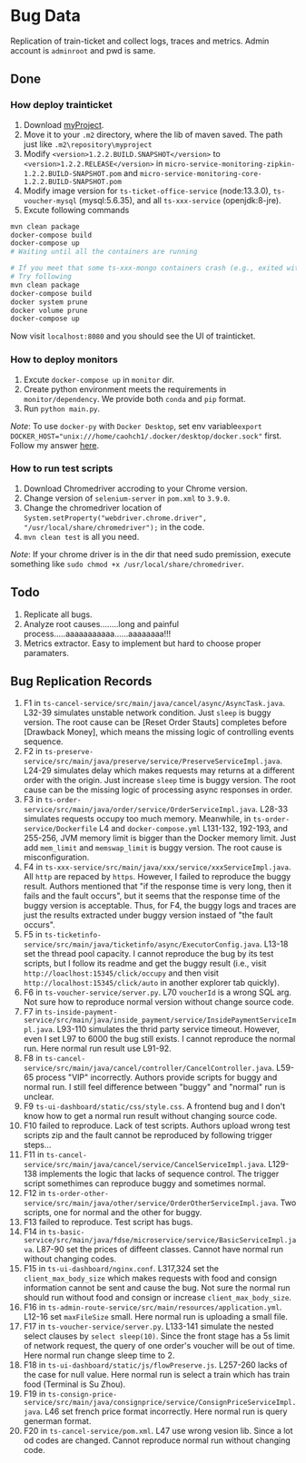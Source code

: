 # Bug Data
 Replication of train-ticket and collect logs, traces and metrics.
 Admin account is `adminroot` and pwd is same.

## Done
### How deploy trainticket
1. Download [myProject](https://github.com/FudanSELab/train-ticket/blob/master/old-docs/Lib/myproject.zip).
2. Move it to your `.m2` directory, where the lib of maven saved. The path just like `.m2\repository\myproject`
3. Modify `<version>1.2.2.BUILD.SNAPSHOT</version>` to `<version>1.2.2.RELEASE</version>` in `micro-service-monitoring-zipkin-1.2.2.BUILD-SNAPSHOT.pom` and `micro-service-monitoring-core-1.2.2.BUILD-SNAPSHOT.pom`
4. Modify image version for `ts-ticket-office-service` (node:13.3.0), `ts-voucher-mysql` (mysql:5.6.35), and all `ts-xxx-service` (openjdk:8-jre).
5. Excute following commands
```bash
mvn clean package
docker-compose build
docker-compose up
# Waiting until all the containers are running

# If you meet that some ts-xxx-mongo containers crash (e.g., exited with code 14 or 100)
# Try following 
mvn clean package
docker-compose build
docker system prune
docker volume prune
docker-compose up
```

Now visit `localhost:8080` and you should see the UI of trainticket.

### How to deploy monitors
1. Excute `docker-compose up` in `monitor` dir.
2. Create python environment meets the requirements in `monitor/dependency`. We provide both `conda` and `pip` format.
3. Run `python main.py`.


*Note*: To use `docker-py` with `Docker Desktop`, set env variable`export DOCKER_HOST="unix:///home/caohch1/.docker/desktop/docker.sock"` first. Follow my answer [here](https://stackoverflow.com/a/76927390/12871978).


### How to run test scripts
1. Download Chromedriver accroding to your Chrome version.
2. Change version of `selenium-server` in `pom.xml` to `3.9.0`.
3. Change the chromedriver location of `System.setProperty("webdriver.chrome.driver", "/usr/local/share/chromedriver");` in the code.
4. `mvn clean test` is all you need.


*Note*: If your chrome driver is in the dir that need sudo premission, execute something like `sudo chmod +x /usr/local/share/chromedriver`.


## Todo
1. Replicate all bugs.
2. Analyze root causes........long and painful process.....aaaaaaaaaaa......aaaaaaaa!!!
3. Metrics extractor. Easy to implement but hard to choose proper paramaters.


## Bug Replication Records
1. F1 in `ts-cancel-service/src/main/java/cancel/async/AsyncTask.java`. L32-39 simulates unstable network condition. Just `sleep` is buggy version. The root cause can be [Reset Order Stauts] completes before [Drawback Money], which means the missing logic of controlling events sequence.
2. F2 in `ts-preserve-service/src/main/java/preserve/service/PreserveServiceImpl.java`. L24-29 simulates delay which makes requests may returns at a different order with the origin. Just increase `sleep` time is buggy version. The root cause can be the missing logic of processing async responses in order. 
3. F3 in `ts-order-service/src/main/java/order/service/OrderServiceImpl.java`. L28-33 simulates requests occupy too much memory. Meanwhile, in `ts-order-service/Dockerfile` L4 and `docker-compose.yml` L131-132, 192-193, and 255-256, JVM memory limit is bigger than the Docker memory limit. Just add `mem_limit` and `memswap_limit` is buggy version. The root cause is misconfiguration.
4. F4 in `ts-xxx-service/src/main/java/xxx/service/xxxServiceImpl.java`. All `http` are repaced by `https`. However, I failed to reproduce the buggy result. Authors mentioned that "if the response time is very long, then it fails and the fault occurs", but it seems that the response time of the buggy version is acceptable. Thus, for F4, the buggy logs and traces are just the results extracted under buggy version instaed of "the fault occurs".
5. F5 in `ts-ticketinfo-service/src/main/java/ticketinfo/async/ExecutorConfig.java`. L13-18 set the thread pool capacity. I cannot reproduce the bug by its test scripts, but I follow its readme and get the buggy result (i.e.,  visit `http://loaclhost:15345/click/occupy` and then visit `http://localhost:15345/click/auto` in another explorer tab quickly).
6. F6 in `ts-voucher-service/server.py`. L70 `voucherId` is a wrong SQL arg. Not sure how to reproduce normal version without change source code.
7. F7 in `ts-inside-payment-service/src/main/java/inside_payment/service/InsidePaymentServiceImpl.java`. L93-110 simulates the thrid party service timeout. However, even I set L97 to 6000 the bug still exists. I cannot reproduce the normal run. Here normal run result use L91-92.
8. F8 in `ts-cancel-service/src/main/java/cancel/controller/CancelController.java`. L59-65 process "VIP" incorrectly. Authors provide scripts for buggy and normal run. I still feel difference between "buggy" and "normal" run is unclear.
9. F9 `ts-ui-dashboard/static/css/style.css`. A frontend bug and I don't know how to get a normal run result without changing source code.
10. F10 failed to reproduce. Lack of test scripts. Authors upload wrong test scripts zip and the fault cannot be reproduced by following trigger steps...
11. F11 in `ts-cancel-service/src/main/java/cancel/service/CancelServiceImpl.java`. L129-138 implements the logic that lacks of sequence control. The trigger script somethimes can reproduce buggy and sometimes normal.
12. F12 in `ts-order-other-service/src/main/java/other/service/OrderOtherServiceImpl.java`. Two scripts, one for normal and the other for buggy.
13. F13 failed to reproduce. Test script has bugs.
14. F14 in `ts-basic-service/src/main/java/fdse/microservice/service/BasicServiceImpl.java`. L87-90 set the prices of diffeent classes. Cannot have normal run without changing codes.
15. F15 in `ts-ui-dashboard/nginx.conf`. L317,324 set the `client_max_body_size` which makes requests with food and consign information cannot be sent and cause the bug. Not sure the normal run should run without food and consign or increase `client_max_body_size`.
16. F16 in `ts-admin-route-service/src/main/resources/application.yml`. L12-16 set `maxFileSize` small. Here normal run is uploading a small file.
17. F17 in `ts-voucher-service/server.py`. L133-141 simulate the nested select clauses by `select sleep(10)`. Since the front stage has a 5s limit of network request, the query of one order's voucher will be out of time. Here normal run change sleep time to 2.
18. F18 in `ts-ui-dashboard/static/js/flowPreserve.js`. L257-260 lacks of the case for null value. Here normal run is select a train which has train food (Terminal is Su Zhou).
19. F19 in `ts-consign-price-service/src/main/java/consignprice/service/ConsignPriceServiceImpl.java`. L46 set french price format incorrectly. Here normal run is query generman format.
20. F20 in `ts-cancel-service/pom.xml`. L47 use wrong vesion lib. Since a lot od codes are changed. Cannot reproduce normal run without changing code.
